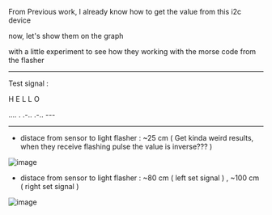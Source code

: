 From Previous work, I already know how to get the value from this i2c device

now, let's show them on the graph 
  
with a little experiment to see how they working with the morse code from the flasher

* * *

Test signal : 

H E L L O

.... . .-.. .-.. ---


* * *

- distace from sensor to light flasher : ~25 cm ( Get kinda weird results, when they receive flashing pulse the value is inverse??? )

![image](https://user-images.githubusercontent.com/109336369/201618458-5074f151-d951-4f2b-8501-ad5e16484909.png)



- distace from sensor to light flasher : ~80 cm ( left set signal ) , ~100 cm ( right set signal )

![image](https://user-images.githubusercontent.com/109336369/201619934-f91a94be-c1c2-407d-8e20-88f1e5d80c62.png)
